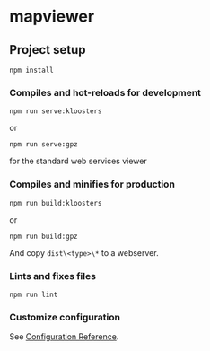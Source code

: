 # mapviewer

## Project setup
```
npm install
```

### Compiles and hot-reloads for development
```
npm run serve:kloosters
```
or
```
npm run serve:gpz
```
for the standard web services viewer
### Compiles and minifies for production
```
npm run build:kloosters
```
or
```
npm run build:gpz
```
And copy `dist\<type>\*` to a webserver.
### Lints and fixes files
```
npm run lint
```

### Customize configuration
See [Configuration Reference](https://cli.vuejs.org/config/).
